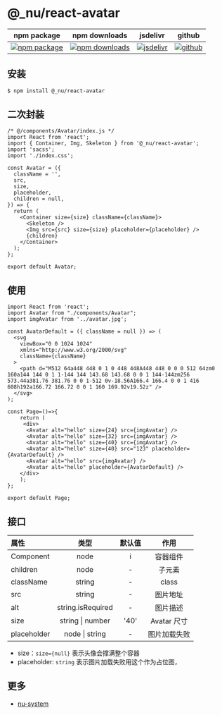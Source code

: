 # @\_nu/react-avatar

| npm package                          | npm downloads                              | jsdelivr                                    | github                          |
| ------------------------------------ | ------------------------------------------ | ------------------------------------------- | ------------------------------- |
| [![npm package][npm-badge]][npm-url] | [![npm downloads][npm-downloads]][npm-url] | [![jsdelivr][jsdelivr-badge]][jsdelivr-url] | [![github][git-badge]][git-url] |

[npm-badge]: https://img.shields.io/npm/v/@_nu/react-avatar.svg
[npm-url]: https://www.npmjs.org/package/@_nu/react-avatar
[npm-downloads]: https://img.shields.io/npm/dw/@_nu/react-avatar
[git-url]: https://github.com/nu-system/react-avatar
[git-badge]: https://img.shields.io/github/stars/nu-system/react-avatar.svg?style=social
[jsdelivr-badge]: https://data.jsdelivr.com/v1/package/npm/@_nu/react-avatar/badge
[jsdelivr-url]: https://www.jsdelivr.com/package/npm/@_nu/react-avatar

## 安装

```bash
$ npm install @_nu/react-avatar
```

## 二次封装

```JSX
/* @/components/Avatar/index.js */
import React from 'react';
import { Container, Img, Skeleton } from '@_nu/react-avatar';
import 'sacss';
import './index.css';

const Avatar = ({
  className = '',
  src,
  size,
  placeholder,
  children = null,
}) => {
  return (
    <Container size={size} className={className}>
      <Skeleton />
      <Img src={src} size={size} placeholder={placeholder} />
      {children}
    </Container>
  );
};

export default Avatar;
```

## 使用

```JSX
import React from 'react';
import Avatar from "./components/Avatar";
import imgAvatar from '../avatar.jpg';

const AvatarDefault = ({ className = null }) => (
  <svg
    viewBox="0 0 1024 1024"
    xmlns="http://www.w3.org/2000/svg"
    className={className}
  >
    <path d="M512 64a448 448 0 1 0 448 448A448 448 0 0 0 512 64zm0 160a144 144 0 1 1-144 144 143.68 143.68 0 0 1 144-144zm256 573.44a381.76 381.76 0 0 1-512 0v-18.56A166.4 166.4 0 0 1 416 608h192a166.72 166.72 0 0 1 160 169.92v19.52z" />
  </svg>
);

const Page=()=>{
    return (
     <div>
      <Avatar alt="hello" size={24} src={imgAvatar} />
      <Avatar alt="hello" size={32} src={imgAvatar} />
      <Avatar alt="hello" size={40} src={imgAvatar} />
      <Avatar alt="hello" size={40} src="123" placeholder={AvatarDefault} />
      <Avatar alt="hello" src={imgAvatar} />
      <Avatar alt="hello" placeholder={AvatarDefault} />
    </div>
    );
};

export default Page;
```

## 接口

| 属性        |         类型         | 默认值 |     作用     |
| :---------- | :------------------: | :----: | :----------: |
| Component   |         node         |   i    |   容器组件   |
| children    |         node         |   -    |    子元素    |
| className   |        string        |   -    |    class     |
| src         |        string        |   -    |   图片地址   |
| alt         |  string.isRequired   |   -    |   图片描述   |
| size        | string &#124; number |  '40'  | Avatar 尺寸  |
| placeholder |  node &#124; string  |   -    | 图片加载失败 |

- size：`size={null}` 表示头像会撑满整个容器
- placeholder: `string` 表示图片加载失败用这个作为占位图，

## 更多

- [nu-system](https://nu-system.github.io/)
